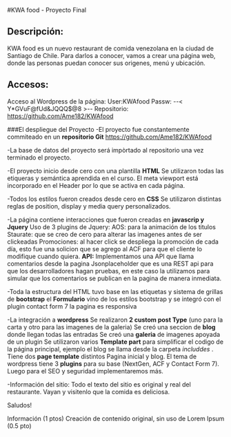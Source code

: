 #KWA food - Proyecto Final

## Descripción:
KWA food es un nuevo restaurant de comida venezolana en la ciudad de Santiago de Chile.
Para darlos a conocer, vamos a crear una página web, donde las personas puedan conocer sus origenes, menú y ubicación.

## Accesos:
Acceso al Wordpress de la página:
User:KWAfood
Passw: --< Y*GVuF@fUd&JQQQ$@8 >-- 
Repositorio: https://github.com/Ame182/KWAfood


###El despliegue del Proyecto
-El proyecto fue constantemente commiteado en un **repositorio Git** https://github.com/Ame182/KWAfood

-La base de datos del proyecto será impòrtado al repositorio una vez terminado el proyecto.

-El proyecto inicio desde cero con una plantilla **HTML**
	Se utilizaron todas las etiqueras y semántica aprendida en el curso.
	El meta viewport está incorporado en el Header por lo que se activa en cada página.

-Todos los estilos fueron creados desde cero en **CSS**
	Se utilizaron distintas reglas de position, display y media query personalizados.

-La página contiene interacciones que fueron creadas en **javascrip y Jquery**
	Uso de 3 plugins de Jquery:
	AOS: para la animación de los titulos
	Staurate: que se creo de cero para alterar las imagenes antes de ser clickeadas
	Promociones: al hacer click se despliega la promoción de cada día, esto fue una solicion que se agrego al ACF para que el cliente lo modifique cuando quiera.
	**API:** Implementamos una API que llama comentarios desde la pagina Jsonplaceholder que es una REST api para que los desarrolladores hagan pruebas, en este caso la utilizamos para simular que los comentarios se publican en la pagina de manera inmediata.

-Toda la estructura del HTML tuvo base en las etiquetas y sistema de grillas de **bootstrap**
	el **Formulario** vino de los estilos bootstrap y se integró con el plugin contact form 7
	la pagina es responsiva

-La integración a **wordpress**
	Se realizaron **2 custom post Type** (uno para la carta y otro para las imagenes de la galeria)
	Se creó una seccion de **blog** donde llegan todas las entradas
	Se creó una **galeria** de imagenes apoyada de un plugin
	Se utilizaron varios **Template part** para simplificar el codigo de la página principal, ejemplo el blog se llama desde la carpeta _includdes_ . 
	Tiene dos **page template** distintos Pagina inicial y blog.
	El tema de wordpress tiene 3 **plugins** para su base (NextGen, ACF y Contact Form 7). Luego para el SEO y seguridad implementaremos más.

-Información del sitio:
	Todo el texto del sitio es original y real del restaurante. Vayan y visitenlo que la comida es deliciosa.


Saludos!

Información (1 ptos)
Creación de contenido original, sin uso de Lorem Ipsum (0.5 pto) 

